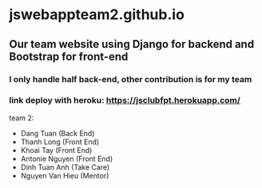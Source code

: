 # jswebappteam2.github.io

## Our team website using Django for backend and Bootstrap for front-end

### I only handle half back-end, other contribution is for my team

### link deploy with heroku: https://jsclubfpt.herokuapp.com/ 

team 2:
- Dang Tuan (Back End)
- Thanh Long (Front End)
- Khoai Tay (Front End)
- Antonie Nguyen (Front End)
- Dinh Tuan Anh (Take Care)
- Nguyen Van Hieu (Mentor)

